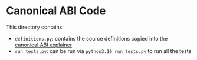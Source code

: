 # Canonical ABI Code

This directory contains:
* `definitions.py`: contains the source definitions copied into the [canonical ABI explainer](../CanonicalABI.md)
* `run_tests.py`: can be run via `python3.10 run_tests.py` to run all the tests
